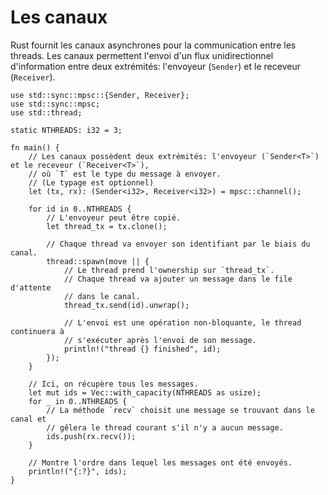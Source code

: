 # Les canaux

Rust fournit les canaux asynchrones pour la communication entre les threads. Les canaux permettent l'envoi d'un flux unidirectionnel d'information entre deux extrémités: l'envoyeur (`Sender`) et le receveur (`Receiver`).

```rust,editable
use std::sync::mpsc::{Sender, Receiver};
use std::sync::mpsc;
use std::thread;

static NTHREADS: i32 = 3;

fn main() {
    // Les canaux possèdent deux extrémités: l'envoyeur (`Sender<T>`) et le receveur (`Receiver<T>`),
    // où `T` est le type du message à envoyer.
    // (Le typage est optionnel)
    let (tx, rx): (Sender<i32>, Receiver<i32>) = mpsc::channel();

    for id in 0..NTHREADS {
        // L'envoyeur peut être copié.
        let thread_tx = tx.clone();

        // Chaque thread va envoyer son identifiant par le biais du canal.
        thread::spawn(move || {
            // Le thread prend l'ownership sur `thread_tx`.
            // Chaque thread va ajouter un message dans le file d'attente 
            // dans le canal.
            thread_tx.send(id).unwrap();

            // L'envoi est une opération non-bloquante, le thread continuera à 
            // s'exécuter après l'envoi de son message.
            println!("thread {} finished", id);
        });
    }

    // Ici, on récupère tous les messages.
    let mut ids = Vec::with_capacity(NTHREADS as usize);
    for _ in 0..NTHREADS {
        // La méthode `recv` choisit une message se trouvant dans le canal et 
        // gêlera le thread courant s'il n'y a aucun message.
        ids.push(rx.recv());
    }

    // Montre l'ordre dans lequel les messages ont été envoyés.
    println!("{:?}", ids);
}

```

